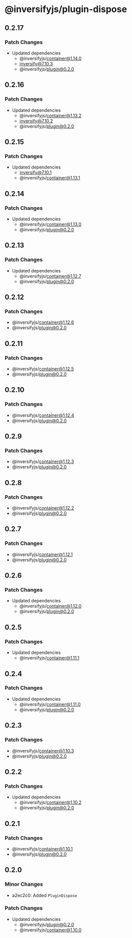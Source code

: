 # @inversifyjs/plugin-dispose

## 0.2.17

### Patch Changes

- Updated dependencies
  - @inversifyjs/container@1.14.0
  - inversify@7.10.3
  - @inversifyjs/plugin@0.2.0

## 0.2.16

### Patch Changes

- Updated dependencies
  - @inversifyjs/container@1.13.2
  - inversify@7.10.2
  - @inversifyjs/plugin@0.2.0

## 0.2.15

### Patch Changes

- Updated dependencies
  - inversify@7.10.1
  - @inversifyjs/container@1.13.1

## 0.2.14

### Patch Changes

- Updated dependencies
  - @inversifyjs/container@1.13.0
  - @inversifyjs/plugin@0.2.0

## 0.2.13

### Patch Changes

- Updated dependencies
  - @inversifyjs/container@1.12.7
  - @inversifyjs/plugin@0.2.0

## 0.2.12

### Patch Changes

- @inversifyjs/container@1.12.6
- @inversifyjs/plugin@0.2.0

## 0.2.11

### Patch Changes

- @inversifyjs/container@1.12.5
- @inversifyjs/plugin@0.2.0

## 0.2.10

### Patch Changes

- @inversifyjs/container@1.12.4
- @inversifyjs/plugin@0.2.0

## 0.2.9

### Patch Changes

- @inversifyjs/container@1.12.3
- @inversifyjs/plugin@0.2.0

## 0.2.8

### Patch Changes

- @inversifyjs/container@1.12.2
- @inversifyjs/plugin@0.2.0

## 0.2.7

### Patch Changes

- @inversifyjs/container@1.12.1
- @inversifyjs/plugin@0.2.0

## 0.2.6

### Patch Changes

- Updated dependencies
  - @inversifyjs/container@1.12.0
  - @inversifyjs/plugin@0.2.0

## 0.2.5

### Patch Changes

- Updated dependencies
  - @inversifyjs/container@1.11.1

## 0.2.4

### Patch Changes

- Updated dependencies
  - @inversifyjs/container@1.11.0
  - @inversifyjs/plugin@0.2.0

## 0.2.3

### Patch Changes

- @inversifyjs/container@1.10.3
- @inversifyjs/plugin@0.2.0

## 0.2.2

### Patch Changes

- Updated dependencies
  - @inversifyjs/container@1.10.2
  - @inversifyjs/plugin@0.2.0

## 0.2.1

### Patch Changes

- @inversifyjs/container@1.10.1
- @inversifyjs/plugin@0.2.0

## 0.2.0

### Minor Changes

- a2ec2c0: Added `PluginDispose`

### Patch Changes

- Updated dependencies
  - @inversifyjs/plugin@0.2.0
  - @inversifyjs/container@1.10.0
